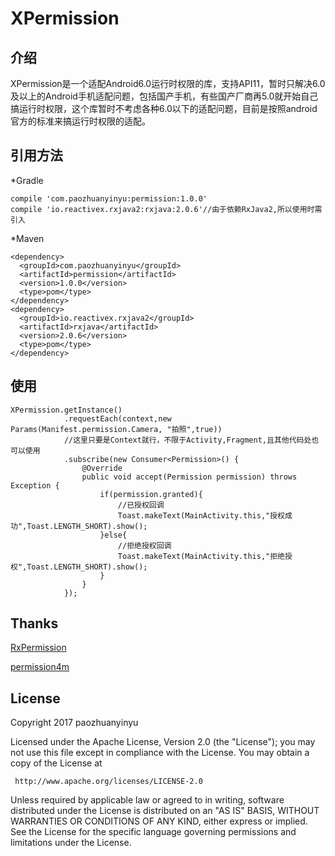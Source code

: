# XPermission
## 介绍
XPermission是一个适配Android6.0运行时权限的库，支持API11，暂时只解决6.0及以上的Android手机适配问题，包括国产手机，有些国产厂商再5.0就开始自己搞运行时权限，这个库暂时不考虑各种6.0以下的适配问题，目前是按照android官方的标准来搞运行时权限的适配。

## 引用方法
*Gradle
```
compile 'com.paozhuanyinyu:permission:1.0.0'
compile 'io.reactivex.rxjava2:rxjava:2.0.6'//由于依赖RxJava2,所以使用时需引入
```
*Maven
```
<dependency>
  <groupId>com.paozhuanyinyu</groupId>
  <artifactId>permission</artifactId>
  <version>1.0.0</version>
  <type>pom</type>
</dependency>
<dependency>
  <groupId>io.reactivex.rxjava2</groupId>
  <artifactId>rxjava</artifactId>
  <version>2.0.6</version>
  <type>pom</type>
</dependency>
```

## 使用
```
XPermission.getInstance()
            .requestEach(context,new Params(Manifest.permission.Camera, "拍照",true))
            //这里只要是Context就行，不限于Activity,Fragment,且其他代码处也可以使用
            .subscribe(new Consumer<Permission>() {
                @Override
                public void accept(Permission permission) throws Exception {
                    if(permission.granted){
                        //已授权回调
                        Toast.makeText(MainActivity.this,"授权成功",Toast.LENGTH_SHORT).show();
                    }else{
                        //拒绝授权回调
                        Toast.makeText(MainActivity.this,"拒绝授权",Toast.LENGTH_SHORT).show();
                    }
                }
            });
```

## Thanks 
[RxPermission](https://github.com/tbruyelle/RxPermissions)

[permission4m](https://github.com/jokermonn/permissions4m)
## License

Copyright  2017  paozhuanyinyu

Licensed under the Apache License, Version 2.0 (the "License");
you may not use this file except in compliance with the License.
You may obtain a copy of the License at

     http://www.apache.org/licenses/LICENSE-2.0

Unless required by applicable law or agreed to in writing, software
distributed under the License is distributed on an "AS IS" BASIS,
WITHOUT WARRANTIES OR CONDITIONS OF ANY KIND, either express or implied.
See the License for the specific language governing permissions and
limitations under the License.